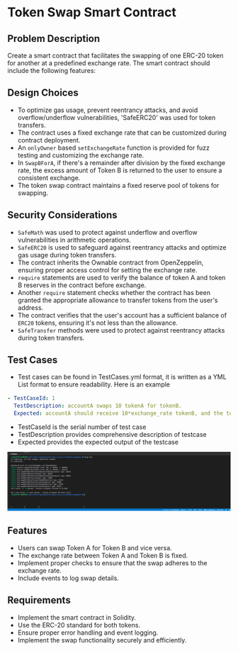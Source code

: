 # Token Swap Smart Contract

## Problem Description

Create a smart contract that facilitates the swapping of one ERC-20 token for another at a predefined exchange rate. The smart contract should include the following features:

## Design Choices

- To optimize gas usage, prevent reentrancy attacks, and avoid overflow/underflow vulnerabilities, 'SafeERC20' was used for token transfers.
- The contract uses a fixed exchange rate that can be customized during contract deployment.
- An `onlyOwner` based `setExchangeRate` function is provided for fuzz testing and customizing the exchange rate.
- In `SwapBForA`, if there's a remainder after division by the fixed exchange rate, the excess amount of Token B is returned to the user to ensure a consistent exchange.
- The token swap contract maintains a fixed reserve pool of tokens for swapping.

## Security Considerations

- `SafeMath` was used to protect against underflow and overflow vulnerabilities in arithmetic operations.
- `SafeERC20` is used to safeguard against reentrancy attacks and optimize gas usage during token transfers.
- The contract inherits the Ownable contract from OpenZeppelin, ensuring proper access control for setting the exchange rate.
- `require` statements are used to verify the balance of token A and token B reserves in the contract before exchange.
- Another `require` statement checks whether the contract has been granted the appropriate allowance to transfer tokens from the user's address.
- The contract verifies that the user's account has a sufficient balance of `ERC20` tokens, ensuring it's not less than the allowance.
- `SafeTransfer` methods were used to protect against reentrancy attacks during token transfers.

## Test Cases

- Test cases can be found in TestCases.yml format, it is written as a YML List format to ensure readability. Here is an example

```yml
- TestCaseId: 1
  TestDescription: accountA swaps 10 tokenA for tokenB.
  Expected: accountA should receive 10*exchange_rate tokenB, and the tokenSwap's reserve should have 1,000,010 token A after the transaction execution, and (1,000,000 - 10*exchange_rate) of tokenB
```

- TestCaseId is the serial number of test case
- TestDescription provides comprehensive description of testcase
- Expected provides the expected output of the testcase

![Test Case result](./Test_Case_Passed_sc.png)

## Features

- Users can swap Token A for Token B and vice versa.
- The exchange rate between Token A and Token B is fixed.
- Implement proper checks to ensure that the swap adheres to the exchange rate.
- Include events to log swap details.

## Requirements

- Implement the smart contract in Solidity.
- Use the ERC-20 standard for both tokens.
- Ensure proper error handling and event logging.
- Implement the swap functionality securely and efficiently.
